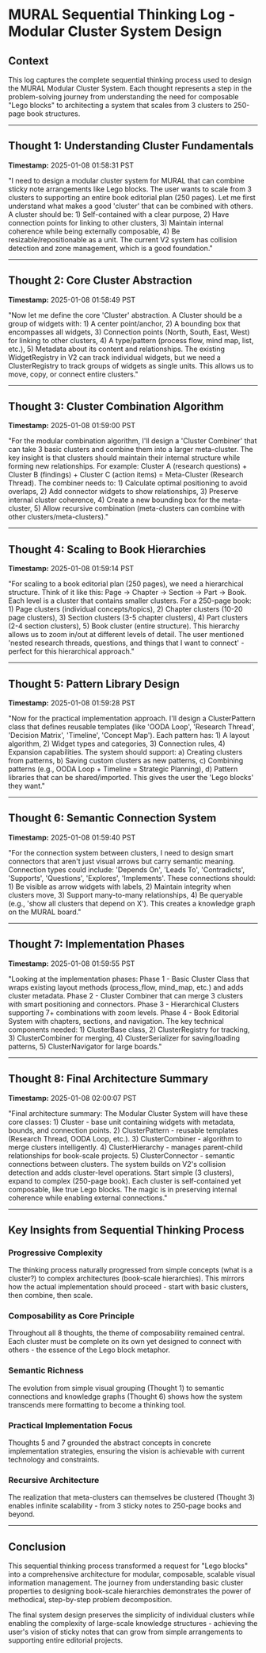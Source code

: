 # MURAL Sequential Thinking Log - Modular Cluster System Design

## Context
This log captures the complete sequential thinking process used to design the MURAL Modular Cluster System. Each thought represents a step in the problem-solving journey from understanding the need for composable "Lego blocks" to architecting a system that scales from 3 clusters to 250-page book structures.

---

## Thought 1: Understanding Cluster Fundamentals
**Timestamp:** 2025-01-08 01:58:31 PST

"I need to design a modular cluster system for MURAL that can combine sticky note arrangements like Lego blocks. The user wants to scale from 3 clusters to supporting an entire book editorial plan (250 pages). Let me first understand what makes a good 'cluster' that can be combined with others. A cluster should be: 1) Self-contained with a clear purpose, 2) Have connection points for linking to other clusters, 3) Maintain internal coherence while being externally composable, 4) Be resizable/repositionable as a unit. The current V2 system has collision detection and zone management, which is a good foundation."

---

## Thought 2: Core Cluster Abstraction
**Timestamp:** 2025-01-08 01:58:49 PST

"Now let me define the core 'Cluster' abstraction. A Cluster should be a group of widgets with: 1) A center point/anchor, 2) A bounding box that encompasses all widgets, 3) Connection points (North, South, East, West) for linking to other clusters, 4) A type/pattern (process flow, mind map, list, etc.), 5) Metadata about its content and relationships. The existing WidgetRegistry in V2 can track individual widgets, but we need a ClusterRegistry to track groups of widgets as single units. This allows us to move, copy, or connect entire clusters."

---

## Thought 3: Cluster Combination Algorithm
**Timestamp:** 2025-01-08 01:59:00 PST

"For the modular combination algorithm, I'll design a 'Cluster Combiner' that can take 3 basic clusters and combine them into a larger meta-cluster. The key insight is that clusters should maintain their internal structure while forming new relationships. For example: Cluster A (research questions) + Cluster B (findings) + Cluster C (action items) = Meta-Cluster (Research Thread). The combiner needs to: 1) Calculate optimal positioning to avoid overlaps, 2) Add connector widgets to show relationships, 3) Preserve internal cluster coherence, 4) Create a new bounding box for the meta-cluster, 5) Allow recursive combination (meta-clusters can combine with other clusters/meta-clusters)."

---

## Thought 4: Scaling to Book Hierarchies
**Timestamp:** 2025-01-08 01:59:14 PST

"For scaling to a book editorial plan (250 pages), we need a hierarchical structure. Think of it like this: Page → Chapter → Section → Part → Book. Each level is a cluster that contains smaller clusters. For a 250-page book: 1) Page clusters (individual concepts/topics), 2) Chapter clusters (10-20 page clusters), 3) Section clusters (3-5 chapter clusters), 4) Part clusters (2-4 section clusters), 5) Book cluster (entire structure). This hierarchy allows us to zoom in/out at different levels of detail. The user mentioned 'nested research threads, questions, and things that I want to connect' - perfect for this hierarchical approach."

---

## Thought 5: Pattern Library Design
**Timestamp:** 2025-01-08 01:59:28 PST

"Now for the practical implementation approach. I'll design a ClusterPattern class that defines reusable templates (like 'OODA Loop', 'Research Thread', 'Decision Matrix', 'Timeline', 'Concept Map'). Each pattern has: 1) A layout algorithm, 2) Widget types and categories, 3) Connection rules, 4) Expansion capabilities. The system should support: a) Creating clusters from patterns, b) Saving custom clusters as new patterns, c) Combining patterns (e.g., OODA Loop + Timeline = Strategic Planning), d) Pattern libraries that can be shared/imported. This gives the user the 'Lego blocks' they want."

---

## Thought 6: Semantic Connection System
**Timestamp:** 2025-01-08 01:59:40 PST

"For the connection system between clusters, I need to design smart connectors that aren't just visual arrows but carry semantic meaning. Connection types could include: 'Depends On', 'Leads To', 'Contradicts', 'Supports', 'Questions', 'Explores', 'Implements'. These connections should: 1) Be visible as arrow widgets with labels, 2) Maintain integrity when clusters move, 3) Support many-to-many relationships, 4) Be queryable (e.g., 'show all clusters that depend on X'). This creates a knowledge graph on the MURAL board."

---

## Thought 7: Implementation Phases
**Timestamp:** 2025-01-08 01:59:55 PST

"Looking at the implementation phases: Phase 1 - Basic Cluster Class that wraps existing layout methods (process_flow, mind_map, etc.) and adds cluster metadata. Phase 2 - Cluster Combiner that can merge 3 clusters with smart positioning and connectors. Phase 3 - Hierarchical Clusters supporting 7+ combinations with zoom levels. Phase 4 - Book Editorial System with chapters, sections, and navigation. The key technical components needed: 1) ClusterBase class, 2) ClusterRegistry for tracking, 3) ClusterCombiner for merging, 4) ClusterSerializer for saving/loading patterns, 5) ClusterNavigator for large boards."

---

## Thought 8: Final Architecture Summary
**Timestamp:** 2025-01-08 02:00:07 PST

"Final architecture summary: The Modular Cluster System will have these core classes: 1) Cluster - base unit containing widgets with metadata, bounds, and connection points. 2) ClusterPattern - reusable templates (Research Thread, OODA Loop, etc.). 3) ClusterCombiner - algorithm to merge clusters intelligently. 4) ClusterHierarchy - manages parent-child relationships for book-scale projects. 5) ClusterConnector - semantic connections between clusters. The system builds on V2's collision detection and adds cluster-level operations. Start simple (3 clusters), expand to complex (250-page book). Each cluster is self-contained yet composable, like true Lego blocks. The magic is in preserving internal coherence while enabling external connections."

---

## Key Insights from Sequential Thinking Process

### Progressive Complexity
The thinking process naturally progressed from simple concepts (what is a cluster?) to complex architectures (book-scale hierarchies). This mirrors how the actual implementation should proceed - start with basic clusters, then combine, then scale.

### Composability as Core Principle
Throughout all 8 thoughts, the theme of composability remained central. Each cluster must be complete on its own yet designed to connect with others - the essence of the Lego block metaphor.

### Semantic Richness
The evolution from simple visual grouping (Thought 1) to semantic connections and knowledge graphs (Thought 6) shows how the system transcends mere formatting to become a thinking tool.

### Practical Implementation Focus
Thoughts 5 and 7 grounded the abstract concepts in concrete implementation strategies, ensuring the vision is achievable with current technology and constraints.

### Recursive Architecture
The realization that meta-clusters can themselves be clustered (Thought 3) enables infinite scalability - from 3 sticky notes to 250-page books and beyond.

---

## Conclusion

This sequential thinking process transformed a request for "Lego blocks" into a comprehensive architecture for modular, composable, scalable visual information management. The journey from understanding basic cluster properties to designing book-scale hierarchies demonstrates the power of methodical, step-by-step problem decomposition.

The final system design preserves the simplicity of individual clusters while enabling the complexity of large-scale knowledge structures - achieving the user's vision of sticky notes that can grow from simple arrangements to supporting entire editorial projects.
